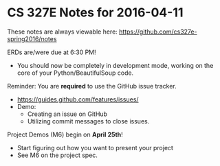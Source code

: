 # CS 327E Notes for 2016-04-11

These notes are always viewable here: https://github.com/cs327e-spring2016/notes

ERDs are/were due at 6:30 PM!
  - You should now be completely in development mode, working on the core of your Python/BeautifulSoup code.

Reminder: You are **required** to use the GitHub issue tracker.
  - https://guides.github.com/features/issues/
  - Demo:
    - Creating an issue on GitHub
    - Utilizing commit messages to close issues.

Project Demos (M6) begin on **April 25th**!
  - Start figuring out how you want to present your project
  - See M6 on the project spec.
